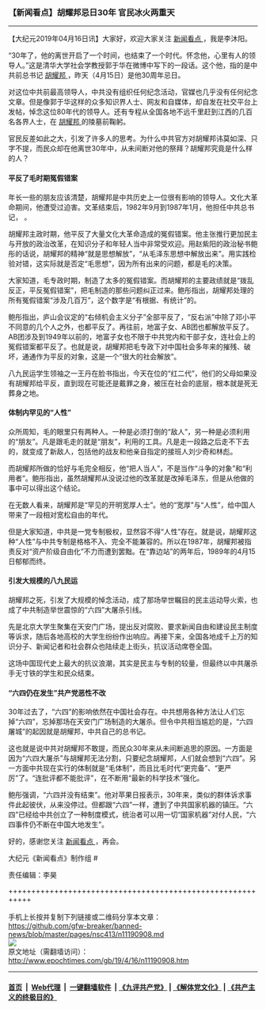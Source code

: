 ### 【新闻看点】胡耀邦忌日30年 官民冰火两重天
------------------------

<p>
 【大纪元2019年04月16日讯】大家好，欢迎大家关注
 <a href="http://www.epochtimes.com/gb/tag/%E6%96%B0%E9%97%BB%E7%9C%8B%E7%82%B9.html">
  新闻看点
 </a>
 ，我是李沐阳。
</p>
<p>
 “30年了，他的离世开启了一个时间，也结束了一个时代。怀念他，心里有人的领导人。”这是清华大学社会学教授郭于华在微博中写下的一段话。这个他，指的是中共前总书记
 <a href="http://www.epochtimes.com/gb/tag/%E8%83%A1%E8%80%80%E9%82%A6.html">
  胡耀邦
 </a>
 ，昨天（4月15日）是他30周年忌日。
</p>
<p>
 对这位中共前最高领导人，中共没有组织任何纪念活动，官媒也几乎没有任何纪念文章。但是像郭于华这样的众多知识界人士、网友和自媒体，却自发在社交平台上发帖，悼念这位80年代的领导人。还有专程从全国各地不远千里赶到江西的几百名各界人士，在
 <a href="http://www.epochtimes.com/gb/tag/%E8%83%A1%E8%80%80%E9%82%A6.html">
  胡耀邦
 </a>
 的陵墓前鞠躬。
</p>
<p>
 官民反差如此之大，引发了许多人的思考。为什么中共官方对胡耀邦讳莫如深、只字不提，而民众却在他离世30年中，从未间断对他的祭拜？胡耀邦究竟是什么样的人？
</p>
<h4>
 平反了毛时期冤假错案
</h4>
<p>
 年长一些的朋友应该清楚，胡耀邦是中共历史上一位很有影响的领导人。文化大革命期间，他遭受过迫害。文革结束后，1982年9月到1987年1月，他担任中共总书记， 。
</p>
<p>
 胡耀邦主政时期，他平反了大量文化大革命造成的冤假错案。他主张推行更加民主与开放的政治改革，在知识分子和年轻人当中非常受欢迎。用赵紫阳的政治秘书鲍彤的话说，胡耀邦的精神“就是思想解放”，“从毛泽东思想中解放出来”。用实践检验对错，这实际就是否定“毛思想”，因为所有出来的问题，都是毛的决策。
</p>
<p>
 大家知道，毛专政时期，制造了太多的冤假错案。而胡耀邦的主要政绩就是“拨乱反正，平反冤假错案”，把毛制造的那些问题纠正过来。鲍彤指出，胡耀邦处理的所有冤假错案“涉及几百万”，这个数字是“有根据、有统计”的。
</p>
<p>
 鲍彤指出，庐山会议定的“右倾机会主义分子”全部平反了，“反右派”中除了邓小平不同意的几个人之外，也都平反了。再往前，地富子女、AB团也都解放平反了。AB团涉及到1949年以前的，地富子女也不限于中共党内和干部子女，连社会上的冤假错案都平反了。也就是说，胡耀邦把毛专政下对中国社会多年来的摧残、破坏，通通作为平反的对象，这是一个“很大的社会解放”。
</p>
<p>
 八九民运学生领袖之一王丹在脸书指出，今天在位的“红二代”，他们的父母如果没有胡耀邦给平反，直到现在可能还是戴罪之身，被压在社会的底层，根本就是死无葬身之地。
</p>
<h4>
 体制内罕见的“人性”
</h4>
<p>
 众所周知，毛的眼里只有两种人。一种是必须打倒的“敌人”，另一种是必须利用的“朋友”。凡是跟毛走的就是“朋友”，利用的工具。凡是走一段路之后走不下去的，就变成了新敌人，包括他的战友和他亲自指定的接班人刘少奇和林彪。
</p>
<p>
 而胡耀邦所做的恰好与毛完全相反，他“把人当人”，不是当作“斗争的对象”和“利用者”。鲍彤指出，虽然胡耀邦从没说过他的改革就是改掉毛泽东，但是从他做的事中可以得出这个结论。
</p>
<p>
 在无数人看来，胡耀邦是“罕见的开明宽厚人士”。他的“宽厚”与“人性”，给中国人带来了一段相对宽松自由的年代。
</p>
<p>
 但是大家知道，中共是一党专制极权，显然容不得“人性”存在。就是说，胡耀邦这种“人性”与中共专制是格格不入、完全不能兼容的。所以在1987年，胡耀邦被指责反对“资产阶级自由化”不力而遭到罢黜。在“靠边站”的两年后，1989年的4月15日郁郁而终。
</p>
<h4>
 引发大规模的八九民运
</h4>
<p>
 胡耀邦之死，引发了大规模的悼念活动，成了那场举世瞩目的民主运动导火索，也成了中共制造举世震惊的“六四”大屠杀引线。
</p>
<p>
 先是北京大学生聚集在天安门广场，提出反对腐败、要求新闻自由和建设民主制度等诉求，随后各地高校的大学生纷纷作出响应。再接下来，全国各地成千上万的知识分子、新闻记者和社会群众也陆续走上街头，抗议活动席卷全国。
</p>
<p>
 这场中国现代史上最大的抗议浪潮，其实是民主与专制的较量，但最终以中共屠杀手无寸铁的学生和民众结束。
</p>
<h4>
 “六四仍在发生”共产党恶性不改
</h4>
<p>
 30年过去了，“六四”的影响依然在中国社会存在。中共想用各种方法让人们忘掉“六四”，忘掉那场在天安门广场制造的大屠杀。但令中共相当尴尬的是，“六四屠城”的起因就是胡耀邦，中共自己的总书记。
</p>
<p>
 这也就是说中共对胡耀邦不敢提，而民众30年来从未间断追思的原因。一方面是因为“六四大屠杀”与胡耀邦无法分割，只要纪念胡耀邦，人们就会想到“六四”。另一方面中共现在实行的体制就是“毛体制”，而且比毛时代“更完备”、“更严厉”了。“连批评都不能批评”，在不断用“最新的科学技术”强化。
</p>
<p>
 鲍彤强调，“六四并没有结束”。他对苹果日报表示，30年来，类似的群体诉求事件此起彼伏，从来没停过。但都跟“六四”一样，遭到了中共国家机器的镇压。“六四”已经给中共创立了一种制度模式，统治者可以用一切“国家机器”对付人民，“六四事件仍不断在中国大地发生”。
</p>
<p>
 好的，感谢您关注
 <a href="http://www.epochtimes.com/gb/tag/%E6%96%B0%E9%97%BB%E7%9C%8B%E7%82%B9.html">
  新闻看点
 </a>
 ，再会。
</p>
<p>
 大纪元《新闻看点》制作组 #
</p>
<p>
 责任编辑：李昊
</p>

+++++++++++++++++++++++++++++++++++++++++++++++++++++++++++<br/><br/>
手机上长按并复制下列链接或二维码分享本文章：<br/>
https://github.com/gfw-breaker/banned-news/blob/master/pages/nsc413/n11190908.md <br/>
<a href='https://github.com/gfw-breaker/banned-news/blob/master/pages/nsc413/n11190908.md'><img src='https://github.com/gfw-breaker/banned-news/blob/master/pages/nsc413/n11190908.md.png'/></a> <br/>
原文地址（需翻墙访问）：http://www.epochtimes.com/gb/19/4/16/n11190908.htm


------------------------
#### [首页](https://github.com/gfw-breaker/banned-news/blob/master/README.md) &nbsp;|&nbsp; [Web代理](https://github.com/labour-camp/helloworld) &nbsp;|&nbsp; [一键翻墙软件](https://github.com/gfw-breaker/nogfw/blob/master/README.md) &nbsp;| [《九评共产党》](https://github.com/gfw-breaker/9ping.md/blob/master/README.md#九评之一评共产党是什么) | [《解体党文化》](https://github.com/gfw-breaker/jtdwh.md/blob/master/README.md) | [《共产主义的终极目的》](https://github.com/gfw-breaker/gczydzjmd.md/blob/master/README.md)

